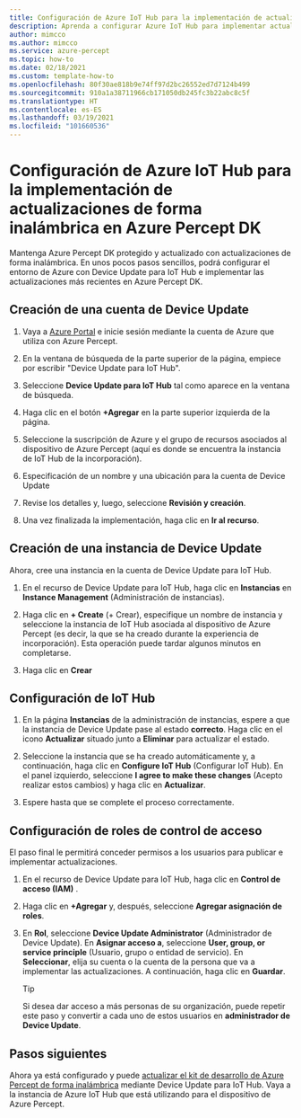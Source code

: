 ```yaml
---
title: Configuración de Azure IoT Hub para la implementación de actualizaciones de forma inalámbrica
description: Aprenda a configurar Azure IoT Hub para implementar actualizaciones de forma inalámbrica en Azure Percept DK
author: mimcco
ms.author: mimcco
ms.service: azure-percept
ms.topic: how-to
ms.date: 02/18/2021
ms.custom: template-how-to
ms.openlocfilehash: 80f30ae818b9e74ff97d2bc26552ed7d7124b499
ms.sourcegitcommit: 910a1a38711966cb171050db245fc3b22abc8c5f
ms.translationtype: HT
ms.contentlocale: es-ES
ms.lasthandoff: 03/19/2021
ms.locfileid: "101660536"
---
```

# <a name="how-to-set-up-azure-iot-hub-to-deploy-over-the-air-updates-to-your-azure-percept-dk"></a>Configuración de Azure IoT Hub para la implementación de actualizaciones de forma inalámbrica en Azure Percept DK
Mantenga Azure Percept DK protegido y actualizado con actualizaciones de forma inalámbrica. En unos pocos pasos sencillos, podrá configurar el entorno de Azure con Device Update para IoT Hub e implementar las actualizaciones más recientes en Azure Percept DK.

## <a name="create-a-device-update-account"></a>Creación de una cuenta de Device Update

1. Vaya a [Azure Portal](https://portal.azure.com) e inicie sesión mediante la cuenta de Azure que utiliza con Azure Percept. 

1. En la ventana de búsqueda de la parte superior de la página, empiece por escribir "Device Update para IoT Hub".

1. Seleccione **Device Update para IoT Hub** tal como aparece en la ventana de búsqueda.

1. Haga clic en el botón **+Agregar** en la parte superior izquierda de la página.

1. Seleccione la suscripción de Azure y el grupo de recursos asociados al dispositivo de Azure Percept (aquí es donde se encuentra la instancia de IoT Hub de la incorporación).

1. Especificación de un nombre y una ubicación para la cuenta de Device Update

1. Revise los detalles y, luego, seleccione **Revisión y creación**.
 
1. Una vez finalizada la implementación, haga clic en **Ir al recurso**.
 
## <a name="create-a-device-update-instance"></a>Creación de una instancia de Device Update
Ahora, cree una instancia en la cuenta de Device Update para IoT Hub.

1. En el recurso de Device Update para IoT Hub, haga clic en **Instancias** en **Instance Management** (Administración de instancias).
 
1. Haga clic en **+ Create** (+ Crear), especifique un nombre de instancia y seleccione la instancia de IoT Hub asociada al dispositivo de Azure Percept (es decir, la que se ha creado durante la experiencia de incorporación). Esta operación puede tardar algunos minutos en completarse.
 
1. Haga clic en **Crear**

## <a name="configure-iot-hub"></a>Configuración de IoT Hub

1. En la página **Instancias** de la administración de instancias, espere a que la instancia de Device Update pase al estado **correcto**. Haga clic en el icono **Actualizar** situado junto a **Eliminar** para actualizar el estado.
 
1. Seleccione la instancia que se ha creado automáticamente y, a continuación, haga clic en **Configure IoT Hub** (Configurar IoT Hub). En el panel izquierdo, seleccione **I agree to make these changes** (Acepto realizar estos cambios) y haga clic en **Actualizar**.
 
1. Espere hasta que se complete el proceso correctamente.
 
## <a name="configure-access-control-roles"></a>Configuración de roles de control de acceso
El paso final le permitirá conceder permisos a los usuarios para publicar e implementar actualizaciones.

1. En el recurso de Device Update para IoT Hub, haga clic en **Control de acceso (IAM)** .
 
2. Haga clic en **+Agregar** y, después, seleccione **Agregar asignación de roles**.
 
3. En **Rol**, seleccione **Device Update Administrator** (Administrador de Device Update). En **Asignar acceso a**, seleccione **User, group, or service principle** (Usuario, grupo o entidad de servicio). En **Seleccionar**, elija su cuenta o la cuenta de la persona que va a implementar las actualizaciones. A continuación, haga clic en **Guardar**. 

    > [!TIP]
    > Si desea dar acceso a más personas de su organización, puede repetir este paso y convertir a cada uno de estos usuarios en **administrador de Device Update**.

## <a name="next-steps"></a>Pasos siguientes

Ahora ya está configurado y puede [actualizar el kit de desarrollo de Azure Percept de forma inalámbrica](./how-to-update-over-the-air.md) mediante Device Update para IoT Hub. Vaya a la instancia de Azure IoT Hub que está utilizando para el dispositivo de Azure Percept.